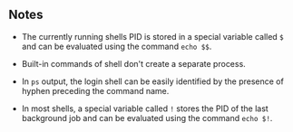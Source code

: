 ## Notes

-   The currently running shells PID is stored in a special variable called `$` and can be evaluated using the command `echo $$`.

-   Built-in commands of shell don't create a separate process.

-   In `ps` output, the login shell can be easily identified by the presence of hyphen preceding the command name.

-   In most shells, a special variable called `!` stores the PID of the last background job and can be evaluated using the command `echo $!`.
